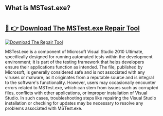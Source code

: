 ## What is MSTest.exe? 

# <h2><a href="https://exedetect.com/download.php?MSTest.exe">🔗 👉 Download The MSTest.exe Repair Tool</a></h2>

[![Download The Repair Tool](https://exedetect.com/download-button.jpg)](https://exedetect.com/download.php?MSTest.exe)

MSTest.exe is a component of Microsoft Visual Studio 2010 Ultimate, specifically designed for running automated tests within the development environment; it is part of the testing framework that helps developers ensure their applications function as intended. The file, published by Microsoft, is generally considered safe and is not associated with any viruses or malware, as it originates from a reputable source and is integral to the software's functionality. However, users may occasionally encounter errors related to MSTest.exe, which can stem from issues such as corrupted files, conflicts with other applications, or improper installation of Visual Studio. In such cases, troubleshooting steps like repairing the Visual Studio installation or checking for updates may be necessary to resolve any problems associated with MSTest.exe.